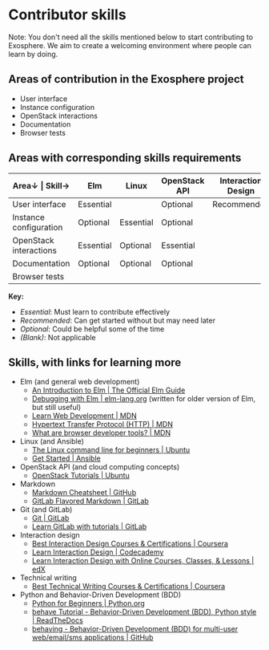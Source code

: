 # Contributor skills

Note: You don't need all the skills mentioned below to start contributing to Exosphere.
We aim to create a welcoming environment where people can learn by doing.

## Areas of contribution in the Exosphere project

- User interface
- Instance configuration
- OpenStack interactions
- Documentation
- Browser tests

## Areas with corresponding skills requirements

| Area↓     \|     Skill→ | Elm       | Linux     | OpenStack API | Interaction Design | Technical Writing | Markdown  | Git         | Python      |
|-------------------------|-----------|-----------|---------------|--------------------|-------------------|-----------|-------------|-------------|
| User interface          | Essential |           | Optional      | Recommended        |                   |           | Recommended |             |
| Instance configuration  | Optional  | Essential | Optional      |                    |                   |           | Recommended |             |
| OpenStack interactions  | Essential | Optional  | Essential     |                    |                   |           | Recommended |             |
| Documentation           | Optional  | Optional  | Optional      |                    | Essential         | Essential | Optional    |             |
| Browser tests           |           |           |               |                    |                   |           | Recommended | Recommended |

**Key:**

- *Essential*: Must learn to contribute effectively
- *Recommended*: Can get started without but may need later
- *Optional*: Could be helpful some of the time
- *(Blank)*: Not applicable


## Skills, with links for learning more

- Elm (and general web development)
    - [An Introduction to Elm | The Official Elm Guide](https://guide.elm-lang.org/)
    - [Debugging with Elm | elm-lang.org](https://elm-lang.org/news/the-perfect-bug-report) (written for older version of Elm, but still useful)
    - [Learn Web Development | MDN](https://developer.mozilla.org/en-US/docs/Learn)
    - [Hypertext Transfer Protocol (HTTP) | MDN](https://developer.mozilla.org/en-US/docs/Web/HTTP)
    - [What are browser developer tools? | MDN](https://developer.mozilla.org/en-US/docs/Learn/Common_questions/Tools_and_setup/What_are_browser_developer_tools)
- Linux (and Ansible)
    - [The Linux command line for beginners | Ubuntu](https://ubuntu.com/tutorials/command-line-for-beginners)
    - [Get Started | Ansible](https://www.ansible.com/resources/get-started)
- OpenStack API (and cloud computing concepts)
    - [OpenStack Tutorials | Ubuntu](https://ubuntu.com/tutorials?topic=openstack)
- Markdown
    - [Markdown Cheatsheet | GitHub](https://github.com/adam-p/markdown-here/wiki/Markdown-Cheatsheet)
    - [GitLab Flavored Markdown | GitLab](https://docs.gitlab.com/ee/user/markdown.html)
- Git (and GitLab)
    - [Git | GitLab](https://docs.gitlab.com/ee/topics/git/)
    - [Learn GitLab with tutorials | GitLab](https://docs.gitlab.com/ee/tutorials/)
- Interaction design
    - [Best Interaction Design Courses & Certifications | Coursera](https://www.coursera.org/courses?query=interaction%20design)
    - [Learn Interaction Design | Codecademy](https://www.codecademy.com/learn/learn-interaction-design)
    - [Learn Interaction Design with Online Courses, Classes, & Lessons | edX](https://www.edx.org/learn/interaction-design)
- Technical writing
    - [Best Technical Writing Courses & Certifications | Coursera](https://www.coursera.org/courses?query=technical+writing)
- Python and Behavior-Driven Development (BDD)
    - [Python for Beginners | Python.org](https://www.python.org/about/gettingstarted/)
    - [behave Tutorial - Behavior-Driven Development (BDD), Python style | ReadTheDocs](https://behave.readthedocs.io/en/stable/tutorial.html)
    - [behaving - Behavior-Driven Development (BDD) for multi-user web/email/sms applications | GitHub](https://github.com/ggozad/behaving)
